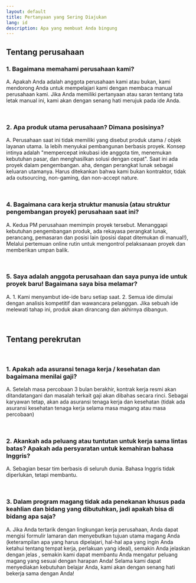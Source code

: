 ```yaml
---
layout: default
title: Pertanyaan yang Sering Diajukan
lang: id
description: Apa yang membuat Anda bingung
---
```




## Tentang perusahaan

### 1. Bagaimana memahami perusahaan kami?

A. Apakah Anda adalah anggota perusahaan kami atau bukan, kami mendorong Anda untuk mempelajari kami dengan membaca manual perusahaan kami. Jika Anda memiliki pertanyaan atau saran tentang tata letak manual ini, kami akan dengan senang hati merujuk pada ide Anda.

<br>

### 2. Apa produk utama perusahaan? Dimana posisinya?

A. Perusahaan saat ini tidak memiliki yang disebut produk utama / objek layanan utama. Ia lebih menyukai pembangunan berbasis proyek. Konsep intinya adalah "mempercepat inkubasi ide anggota tim, menemukan kebutuhan pasar, dan menghasilkan solusi dengan cepat". Saat ini ada proyek dalam pengembangan. aha, dengan perangkat lunak sebagai keluaran utamanya. Harus ditekankan bahwa kami bukan kontraktor, tidak ada outsourcing, non-gaming, dan non-accept nature.

<br>

### 4. Bagaimana cara kerja struktur manusia (atau struktur pengembangan proyek) perusahaan saat ini?

A. Kedua PM perusahaan memimpin proyek tersebut. Menanggapi kebutuhan pengembangan produk, ada rekayasa perangkat lunak, perancang, pemasaran dan posisi lain (posisi dapat ditemukan di manual!), Melalui pertemuan online rutin untuk mengontrol pelaksanaan proyek dan memberikan umpan balik.

<br>

### 5. Saya adalah anggota perusahaan dan saya punya ide untuk proyek baru! Bagaimana saya bisa melamar?

A. 1. Kami menyambut ide-ide baru setiap saat. 2. Semua ide dimulai dengan analisis kompetitif dan wawancara pelanggan. Jika sebuah ide melewati tahap ini, produk akan dirancang dan akhirnya dibangun.

<br>

## Tentang perekrutan

<br>

### 1. Apakah ada asuransi tenaga kerja / kesehatan dan bagaimana menilai gaji?

A. Setelah masa percobaan 3 bulan berakhir, kontrak kerja resmi akan ditandatangani dan masalah terkait gaji akan dibahas secara rinci. Sebagai karyawan tetap, akan ada asuransi tenaga kerja dan kesehatan (tidak ada asuransi kesehatan tenaga kerja selama masa magang atau masa percobaan)

<br>

### 2. Akankah ada peluang atau tuntutan untuk kerja sama lintas batas? Apakah ada persyaratan untuk kemahiran bahasa Inggris?

A. Sebagian besar tim berbasis di seluruh dunia. Bahasa Inggris tidak diperlukan, tetapi membantu.

<br>

### 3. Dalam program magang tidak ada penekanan khusus pada keahlian dan bidang yang dibutuhkan, jadi apakah bisa di bidang apa saja?

A. Jika Anda tertarik dengan lingkungan kerja perusahaan, Anda dapat mengisi formulir lamaran dan menyebutkan tujuan utama magang Anda (keterampilan apa yang harus dipelajari, hal-hal apa yang ingin Anda ketahui tentang tempat kerja, perlakuan yang ideal), semakin Anda jelaskan dengan jelas , semakin kami dapat membantu Anda mengatur peluang magang yang sesuai dengan harapan Anda! Selama kami dapat menyediakan kebutuhan belajar Anda, kami akan dengan senang hati bekerja sama dengan Anda!